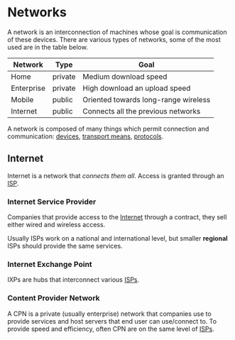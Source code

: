 # Networks

A network is an interconnection of machines whose goal is communication of these devices. There are various types of networks, some of the most used are in the table below.

| **Network** | **Type** | **Goal**                             |
| ----------- | -------- | ------------------------------------ |
| Home        | private  | Medium download speed                |
| Enterprise  | private  | High download an upload speed        |
| Mobile      | public   | Oriented towards long-range wireless |
| Internet    | public   | Connects all the previous networks   |

A network is composed of many things which permit connection and communication: [devices](/Systems%20and%20Networking/Unit%202/Devices.md), [transport means](/Systems%20and%20Networking/Unit%202/Transport%20Means.md), [protocols](/Systems%20and%20Networking/Unit%202/Protocols.md).

## Internet

Internet is a network that *connects them all*. Access is granted through an [ISP](#Internet%20Service%20Provider).

### Internet Service Provider

Companies that provide access to the [Internet](/Systems%20and%20Networking/Unit%202/Networks.md#Internet) through a contract, they sell either wired and wireless access.

Usually ISPs work on a national and international level, but smaller **regional** ISPs should provide the same services.

### Internet Exchange Point

IXPs are hubs that interconnect various [ISPs](#Internet%20Service%20Provider).

### Content Provider Network

A CPN is a private (usually enterprise) network that companies use to provide services and host servers that end user can use/connect to. To provide speed and efficiency, often CPN are on the same level of [ISPs](#Internet%20Service%20Provider).